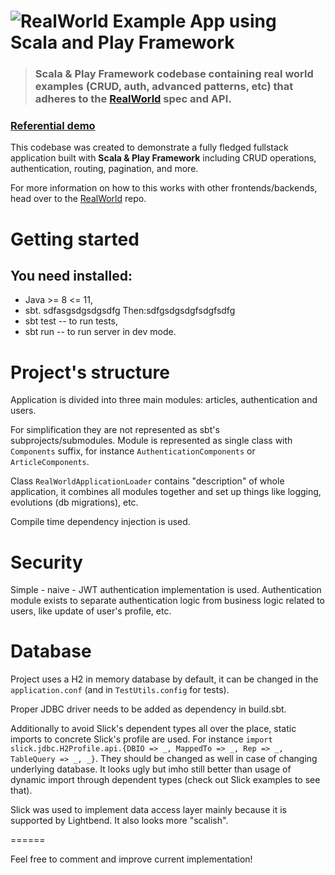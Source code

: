 # ![RealWorld Example App using Scala and Play Framework](logo.png)

> ### Scala & Play Framework codebase containing real world examples (CRUD, auth, advanced patterns, etc) that adheres to the [RealWorld](https://github.com/gothinkster/realworld) spec and API.

### [Referential demo](https://react-redux.realworld.io/)

This codebase was created to demonstrate a fully fledged fullstack application built with **Scala & Play Framework** including CRUD operations, authentication, routing, pagination, and more.

For more information on how to this works with other frontends/backends, head over to the [RealWorld](https://github.com/gothinkster/realworld) repo.

# Getting started

## You need installed:
 * Java >= 8 <= 11,
 * sbt.
sdfasgsdgsdgsdfg
Then:sdfgsdgsdgfsdgfsdfg
 * sbt test -- to run tests,
 * sbt run -- to run server in dev mode.

# Project's structure

Application is divided into three main modules: articles, authentication and users.

For simplification they are not represented as sbt's subprojects/submodules. Module is represented as single class with `Components` suffix,
for instance `AuthenticationComponents` or `ArticleComponents`.

Class `RealWorldApplicationLoader` contains "description" of whole application, it combines all modules together and set up
things like logging, evolutions (db migrations), etc.

Compile time dependency injection is used.

# Security

Simple - naive - JWT authentication implementation is used. Authentication module exists to separate authentication logic from business logic related to users, like update of user's profile, etc.

# Database

Project uses a H2 in memory database by default, it can be changed in the `application.conf` (and in `TestUtils.config` for tests).

Proper JDBC driver needs to be added as dependency in build.sbt.

Additionally to avoid Slick's dependent types all over the place, static imports to concrete Slick's profile are used.
For instance `import slick.jdbc.H2Profile.api.{DBIO => _, MappedTo => _, Rep => _, TableQuery => _, _}`. They should be changed as well in case of changing underlying database. It looks ugly but imho still better than usage of
dynamic import through dependent types (check out Slick examples to see that).

Slick was used to implement data access layer mainly because it is supported by Lightbend. It also looks more "scalish".

======

Feel free to comment and improve current implementation!

